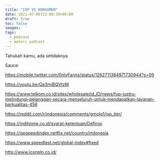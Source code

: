```yaml
---
title: "ISP VS KONSUMEN"
date: 2021-07-06T22:00:39+09:00
draft: true
toc: false
images:
tags:
  - podcast
  - materi podcast
---
```

Tahukah kamu, ada setidaknya





Sauce: 

https://mobile.twitter.com/0nlyFanns/status/1262711384971730944?s=09

https://youtu.be/Qa3miBQVtzM

https://www.telkom.co.id/sites/wholesale/id_ID/news/fup-justru-melindungi-pelanggan-secara-menyeluruh-untuk-mendapatkan-layanan-berkualitas-456

https://reddit.com/r/indonesia/comments/gmolq1/isp_tier/

https://indihome.co.id/syarat-ketentuan/Definisi

https://ispspeedindex.netflix.net/country/indonesia

https://www.speedtest.net/global-index#fixed

http://www.iconpln.co.id/
